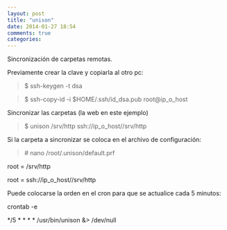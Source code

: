 ```yaml
---
layout: post
title: "unison"
date: 2014-01-27 18:54
comments: true
categories: 
---
```

Sincronización de carpetas remotas.

Previamente crear la clave y copiarla al otro pc:

>$ ssh-keygen -t dsa 

>$ ssh-copy-id -i $HOME/.ssh/id_dsa.pub root@ip_o_host 

Sincronizar las carpetas (la web en este ejemplo)

>$ unison /srv/http ssh://ip_o_host//srv/http

Si la carpeta a sincronizar se coloca en el archivo de configuración:

>\# nano /root/.unison/default.prf

root = /srv/http

root = ssh://ip_o_host//srv/http

Puede colocarse la orden en el cron para que se actualice cada 5 minutos:

crontab -e 

*/5 * * * * /usr/bin/unison &> /dev/null

